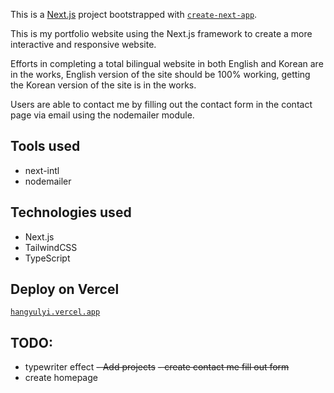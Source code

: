 This is a [Next.js](https://nextjs.org/) project bootstrapped with [`create-next-app`](https://github.com/vercel/next.js/tree/canary/packages/create-next-app).

This is my portfolio website using the Next.js framework to create a more interactive and responsive website.

Efforts in completing a total bilingual website in both English and Korean are in the works, English version of the site should be 100% working, getting the Korean version of the site is in the works.

Users are able to contact me by filling out the contact form in the contact page via email using the nodemailer module.

## Tools used
- next-intl
- nodemailer

## Technologies used
- Next.js
- TailwindCSS
- TypeScript

## Deploy on Vercel

[`hangyulyi.vercel.app`](https://hangyulyi.vercel.app)


## TODO: 
- typewriter effect
~~- Add projects~~
~~- create contact me fill out form~~
- create homepage
